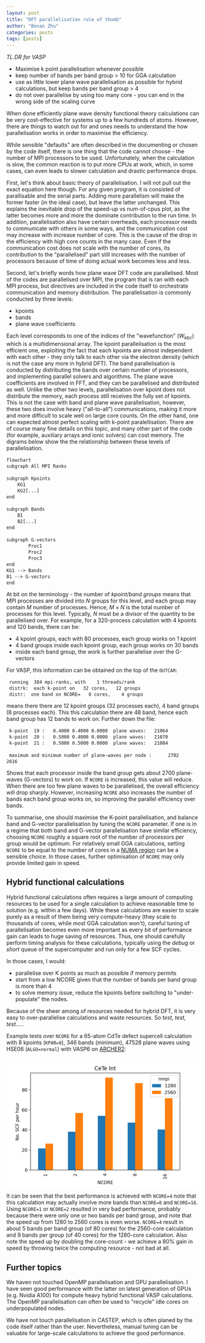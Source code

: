 ```yaml
---
layout: post
title: "DFT parallelisation rule of thumb"
author: "Bonan Zhu"
categories: posts
tags: [posts]
---
```


*TL.DR for VASP*

- Maximise k point parallelisation whenever possible
- keep number of bands per band group > 10 for GGA calculation
- use as little lower plane wave parallelisation as possible for hybrid calculations, but keep bands per band group > 4
- do not over parallelise by using too many core - you can end in the wrong side of the scaling curve

When done efficiently plane wave density functional theory calculations can be very cost-effective for systems up to a few hundreds of atoms.
However, there are things to watch out for and ones needs to understand the how parallelisation works in order to maximise the efficiency.

While sensible "defaults" are often described in the documenting or chosen by the code itself, there is one thing that the code cannot choose - the number of MPI processors to be used.
Unfortunately, when the calculation is slow, the common reaction is to put more CPUs at work, which, in some cases, can even leads to slower calculation and drastic performance drops. 

First, let's think about basic theory of parallelisation. I will not pull out the exact equation here though. 
For any given program, it is consisted of parallisable and the serial parts.
Adding more parallelism will make the former faster (in the ideal case), but leave the latter unchanged. 
This explains the inevitable drop of the speed-up vs num-of-cpus plot, as the latter becomes more and more the dominate contribution to the run time.
In addition, parallelisation also have certain overheads, each processor needs to communicate with others in some ways, and the communication cost may increase with increase number of core.
This is the cause of the drop in the efficiency with high core counts in the many case.
Even if the communication cost does not scale with the number of cores, its contribution to the "parallelised" part still increases with the number of processors because of time of doing actual work becomes less and less.

Second, let's briefly words how plane wave DFT code are parallelised.
Most of the codes are parallelised over MPI, the program that is ran with each MPI process, but directives are included in the code itself to orchestrate communication and memory distribution.
The parallelisation is commonly conducted by three levels:

- kpoints
- bands
- plane wave coefficients

Each level corresponds to one of the indices of the "wavefunction" ($W_{kbc}$) which is a multidimensional array.
The kpoint parallelisation is the most efficient one, exploiting the fact that each kpoints are almost independent with each other - they only talk to each other via the electron density (which is not the case any more in hybrid DFT).
The band parallelisation is conducted by distributing the bands over certain number of processors, and implementing parallel solvers and algorithms.
The plane wave coefficients are involved in FFT, and they can be parallelised and distributed as well.
Unlike the other two levels, parallelisation over kpoint does not distribute the memory, each process still receives the fully set of kpoints.
This is not the case with band and plane wave parallelisation, however, these two does involve heavy ("all-to-all") communications, making it more and more difficult to scale well on large core counts. 
On the other hand, one can expected almost perfect scaling with k-point paralellisation.
There are of course many fine details on this topic, and many other part of the code (for example, auxiliary arrays and ionic solvers) can cost memory.
The digrams below show the the relationship between these levels of parallelisation. 

```mermaid!
flowchart 
subgraph All MPI Ranks

subgraph Kpoints
    KG1
    KG2[...]
end 

subgraph Bands
    B1
    B2[...]
end

subgraph G-vectors
        Proc1
        Proc2
        Proc3 
end
KG1 --> Bands
B1 --> G-vectors
end
```

At bit on the terminology - the number of *kpoint/band groups* means that MPI processes are divided into $N$ groups for this level, and each group may contain $M$ number of processes.
Hence, $M \times N$ is the total number of processes for this level. Typically, $N$ must be a divisor of the quantity to be parallelised over.
For example, for a 320-process calculation with 4 kpoints and 120 bands, there can be:

- 4 kpoint groups, each with 80 processes, each group works on 1 kpoint
- 4 band groups inside each kpoint group, each group works on 30 bands
- inside each band group, the work is further parallelise over the G-vectors

For VASP, this information can be obtained on the top of the `OUTCAR`:

```
 running  384 mpi-ranks, with    1 threads/rank
 distrk:  each k-point on   32 cores,   12 groups
 distr:  one band on NCORE=   8 cores,    4 groups
```

means there there are 12 kpoint groups (32 processes each), 4 band groups (8 processes each).
This this calculation there are 48 band, hence each band group has 12 bands to work on.
Further down the file:

```
 k-point  19 :   0.4000 0.4000 0.0000  plane waves:   21064
 k-point  20 :   0.5000 0.4000 0.0000  plane waves:   21070
 k-point  21 :   0.5000 0.5000 0.0000  plane waves:   21084

 maximum and minimum number of plane-waves per node :      2702     2616

```
Shows that each processor inside the band group gets about 2700 plane-waves (G-vectors) to work on.
If `NCORE` is increased, this value will reduce.
When there are too few plane waves to be parallelised, the overall efficiency will drop sharply.
However, increasing `NCORE` also increases the number of bands each band group works on, so improving the parallel efficiency over bands.


To summarise, one should maximise the K-point parallelisation, 
and balance band and G-vector parallelisation by tuning the `NCORE` parameter.
If one is in a regime that both band and G-vector parallelisation have similar efficiency, choosing `NCORE` roughly a square root of the number of processors per group would be optimum.
For relatively small GGA calculations, setting `NCORE` to be equal to the number of cores in a [NUMA region](https://en.wikipedia.org/wiki/Non-uniform_memory_access) can be a sensible choice.
In those cases, further optimisation of `NCORE` may only provide limited gain in speed.

## Hybrid functional calculations

Hybrid functional calculations often requires a large amount of computing resources to be used for a single calculation to achieve reasonable time to solution (e.g. within a few days).
While these calculations are easier to scale purely as a result of them being very compute-heavy (they scale to thousands of cores, while most GGA calculation won't), careful tuning of parallelisation becomes even more important as every bit of performance gain can leads to huge saving of resources.
Thus, one should carefully perform timing analysis for these calculations, typically using the *debug* or *short* queue of the supercomputer and run only for a few SCF cycles.

In those cases, I would:

- parallelise over K points as much as possible if memory permits
- start from a low NCORE given that the number of bands per band group is more than 4
- to solve memory issue, reduce the kpoints before switching to "under-populate" the nodes.

Because of the sheer among of resources needed for hybrid DFT, it is very easy to over-parallelise calculations and waste resources. So *test, test, test*.....

Example tests over `NCORE` for a 65-atom CdTe defect supercell calculation with 8 kpoints (`KPAR=8`), 346 bands (minimum), 47528 plane waves using HSE06 (`ALGO=normal`) with VASP6 on [ARCHER2](https://www.archer2.ac.uk):

![CdTe defect calculation](/assets/img/CdTe_Int.png)

It can be seen that the best performance is achieved with `NCORE=4` note that this calculation may actually involve more bands than `NCORE=8` and `NCORE=16`.
Using `NCORE=1` or `NCORE=2` resulted in very bad performance, probably because there were only one or two bands per band group, and note that the speed up from 1280 to 2560 cores is even worse.
`NCORE=4` result in about 5 bands per band group (of 80 cores) for the 2560-core calculation and 9 bands per group (of 40 cores) for the 1280-core calculation.
Also note the speed up by doubling the core-count - we achieve a 80% gain in speed by throwing twice the computing resource - not bad at all.

## Further topics

We haven not touched OpenMP parallelisation and GPU parallelisation. 
I have seen good performance with the latter on latest generation of GPUs (e.g. Nvidia A100) for compute heavy hybrid functional VASP calculations.
The OpenMP parallelisation can often be used to "recycle" idle cores on underpopulated nodes.

We have not touch parallelisation in CASTEP, which is often planed by the code itself rather than the user.
Nevertheless, manual tuning can be valuable for large-scale calculations to achieve the good performance.